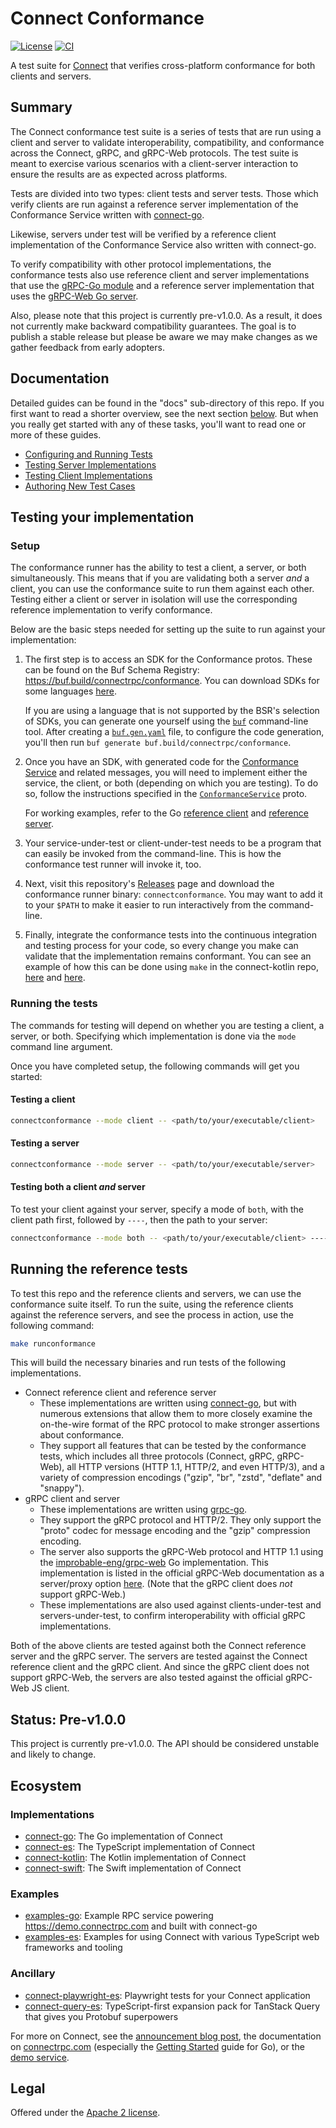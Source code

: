 # Connect Conformance

[![License](https://img.shields.io/github/license/connectrpc/conformance?color=blue)][license]
[![CI](https://github.com/connectrpc/conformance/actions/workflows/ci.yaml/badge.svg?branch=main)][ci]

A test suite for [Connect](https://connectrpc.com) that verifies cross-platform conformance for
both clients and servers.

## Summary

The Connect conformance test suite is a series of tests that are run using a client and server to validate interoperability,
compatibility, and conformance across the Connect, gRPC, and gRPC-Web protocols. The test suite is meant to exercise
various scenarios with a client-server interaction to ensure the results are as expected across platforms.

Tests are divided into two types: client tests and server tests. Those which verify clients are run against a
reference server implementation of the Conformance Service written with [connect-go].

Likewise, servers under test will be verified by a reference client implementation of the Conformance
Service also written with connect-go.

To verify compatibility with other protocol implementations, the conformance tests also use reference client
and server implementations that use the [gRPC-Go module](https://github.com/grpc/grpc-go) and a reference
server implementation that uses the [gRPC-Web Go server](https://github.com/improbable-eng/grpc-web).

Also, please note that this project is currently pre-v1.0.0. As a result, it does not currently make backward compatibility
guarantees. The goal is to publish a stable release but please be aware we may make changes
as we gather feedback from early adopters.

## Documentation

Detailed guides can be found in the "docs" sub-directory of this repo. If you first want to read a
shorter overview, see the next section [below](#testing-your-implementation). But when you really get
started with any of these tasks, you'll want to read one or more of these guides.

* [Configuring and Running Tests](./docs/configuring_and_running_tests.md)
* [Testing Server Implementations](./docs/testing_servers.md)
* [Testing Client Implementations](./docs/testing_clients.md)
* [Authoring New Test Cases](./docs/authoring_test_cases.md)

## Testing your implementation

### Setup

The conformance runner has the ability to test a client, a server, or both simultaneously. This means that if you are
validating both a server _and_ a client, you can use the conformance suite to run them against each other. Testing either a client
or server in isolation will use the corresponding reference implementation to verify conformance.

Below are the basic steps needed for setting up the suite to run against your implementation:

1. The first step is to access an SDK for the Conformance protos. These can be found on the Buf Schema Registry:
   https://buf.build/connectrpc/conformance. You can download SDKs for some languages
   [here](https://buf.build/connectrpc/conformance/sdks/main).

   If you are using a language that is not supported by the BSR's selection of SDKs, you can generate one yourself
   using the [`buf`](https://buf.build/docs/generate/tutorial) command-line tool.
   After creating a [`buf.gen.yaml`](https://buf.build/docs/configuration/v1/buf-gen-yaml) file, to configure the
   code generation, you'll then run `buf generate buf.build/connectrpc/conformance`.

2. Once you have an SDK, with generated code for the
   [Conformance Service](https://buf.build/connectrpc/conformance/docs/main:connectrpc.conformance.v1#connectrpc.conformance.v1.ConformanceService)
   and related messages, you will need to implement either the service, the client, or both (depending on which you are testing).
   To do so, follow the instructions specified in the
   [`ConformanceService`](https://buf.build/connectrpc/conformance/file/main:connectrpc/conformance/v1/service.proto) proto.

   For working examples, refer to the Go [reference client](./internal/app/referenceclient)
   and [reference server](./internal/app/referenceserver).

3. Your service-under-test or client-under-test needs to be a program that can easily be invoked from the command-line. This
   is how the conformance test runner will invoke it, too.

4. Next, visit this repository's [Releases](https://github.com/connectrpc/conformance/releases) page and download
   the conformance runner binary: `connectconformance`. You may want to add it to your `$PATH` to make it easier
   to run interactively from the command-line.

5. Finally, integrate the conformance tests into the continuous integration and testing process for your code,
   so every change you make can validate that the implementation remains conformant. You can see an example of
   how this can be done using `make` in the connect-kotlin repo,
   [here](https://github.com/connectrpc/connect-kotlin/blob/328110c00f791d06798aaa67f142d542bfcf1f27/Makefile#L46) and
   [here](https://github.com/connectrpc/connect-kotlin/blob/328110c00f791d06798aaa67f142d542bfcf1f27/Makefile#L111-L124).


### Running the tests

The commands for testing will depend on whether you are testing a client, a server, or both.
Specifying which implementation is done via the `mode` command line argument.

Once you have completed setup, the following commands will get you started:

#### Testing a client

```bash
connectconformance --mode client -- <path/to/your/executable/client>
```

#### Testing a server

```bash
connectconformance --mode server -- <path/to/your/executable/server>
```

#### Testing both a client _and_ server

To test your client against your server, specify a mode of `both`, with the client
path first, followed by `----`, then the path to your server:

```bash
connectconformance --mode both -- <path/to/your/executable/client> ---- <path/to/your/executable/server>
```

## Running the reference tests

To test this repo and the reference clients and servers, we can use the conformance suite itself.
To run the suite, using the reference clients against the reference servers, and see the process in
action, use the following command:

```bash
make runconformance
```

This will build the necessary binaries and run tests of the following implementations.

* Connect reference client and reference server
  * These implementations are written using [connect-go], but with numerous extensions that allow
    them to more closely examine the on-the-wire format of the RPC protocol to make stronger
    assertions about conformance.
  * They support all features that can be tested by the conformance tests, which includes all three
    protocols (Connect, gRPC, gRPC-Web), all HTTP versions (HTTP 1.1, HTTP/2, and even HTTP/3), and
    a variety of compression encodings ("gzip", "br", "zstd", "deflate" and "snappy").
* gRPC client and server
  * These implementations are written using [grpc-go](https://github.com/grpc/grpc-go).
  * They support the gRPC protocol and HTTP/2. They only support the "proto" codec for message
    encoding and the "gzip" compression encoding.
  * The server also supports the gRPC-Web protocol and HTTP 1.1 using the
    [improbable-eng/grpc-web](https://github.com/improbable-eng/grpc-web) Go implementation. This
    implementation is listed in the official gRPC-Web documentation as a server/proxy option
    [here](https://github.com/grpc/grpc-web#proxy-interoperability). (Note that the gRPC client
    does _not_ support gRPC-Web.)
  * These implementations are also used against clients-under-test and servers-under-test, to
    confirm interoperability with official gRPC implementations.

Both of the above clients are tested against both the Connect reference server and the gRPC server.
The servers are tested against the Connect reference client and the gRPC client. And since the gRPC
client does not support gRPC-Web, the servers are also tested against the official gRPC-Web JS client.

## Status: Pre-v1.0.0

This project is currently pre-v1.0.0. The API should be considered unstable and likely to change.

## Ecosystem

### Implementations

* [connect-go](https://github.com/connectrpc/connect-go):
  The Go implementation of Connect
* [connect-es](https://github.com/connectrpc/connect-es):
  The TypeScript implementation of Connect
* [connect-kotlin](https://github.com/connectrpc/connect-kotlin):
  The Kotlin implementation of Connect
* [connect-swift](https://github.com/connectrpc/connect-swift):
  The Swift implementation of Connect

### Examples

* [examples-go](https://github.com/connectrpc/examples-go):
  Example RPC service powering https://demo.connectrpc.com and built with connect-go
* [examples-es](https://github.com/connectrpc/examples-es):
  Examples for using Connect with various TypeScript web frameworks and tooling

### Ancillary

* [connect-playwright-es](https://github.com/connectrpc/connect-playwright-es):
  Playwright tests for your Connect application
* [connect-query-es](https://github.com/connectrpc/connect-query-es):
  TypeScript-first expansion pack for TanStack Query that gives you Protobuf superpowers


For more on Connect, see the [announcement blog post][blog], the documentation
on [connectrpc.com][docs] (especially the [Getting Started] guide for Go), or
the [demo service][demo].

## Legal

Offered under the [Apache 2 license][license].

[license]: https://github.com/connectrpc/conformance/blob/main/LICENSE
[Getting Started]: https://connectrpc.com/docs/go/getting-started
[blog]: https://buf.build/blog/connect-a-better-grpc
[ci]: https://github.com/connectrpc/conformance/actions/workflows/ci.yaml
[connect-go]: https://github.com/connectrpc/connect-go
[connect-es]: https://github.com/connectrpc/connect-es
[demo]: https://github.com/connectrpc/examples-go
[docs]: https://connectrpc.com
[license]: https://github.com/connectrpc/conformance/blob/main/LICENSE
[protobuf-es]: https://github.com/bufbuild/protobuf-es
